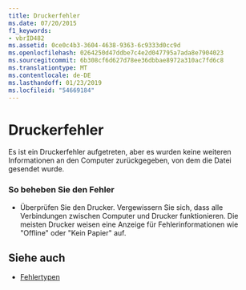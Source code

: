 ```yaml
---
title: Druckerfehler
ms.date: 07/20/2015
f1_keywords:
- vbrID482
ms.assetid: 0ce0c4b3-3604-4638-9363-6c9333d0cc9d
ms.openlocfilehash: 0264250d47ddbe7c4e2d047795a7ada8e7904023
ms.sourcegitcommit: 6b308cf6d627d78ee36dbbae8972a310ac7fd6c8
ms.translationtype: MT
ms.contentlocale: de-DE
ms.lasthandoff: 01/23/2019
ms.locfileid: "54669184"
---
```

# <a name="printer-error"></a>Druckerfehler
Es ist ein Druckerfehler aufgetreten, aber es wurden keine weiteren Informationen an den Computer zurückgegeben, von dem die Datei gesendet wurde.  
  
### <a name="to-correct-the-error"></a>So beheben Sie den Fehler  
  
-   Überprüfen Sie den Drucker. Vergewissern Sie sich, dass alle Verbindungen zwischen Computer und Drucker funktionieren. Die meisten Drucker weisen eine Anzeige für Fehlerinformationen wie "Offline" oder "Kein Papier" auf.  
  
## <a name="see-also"></a>Siehe auch
- [Fehlertypen](../../visual-basic/programming-guide/language-features/error-types.md)
